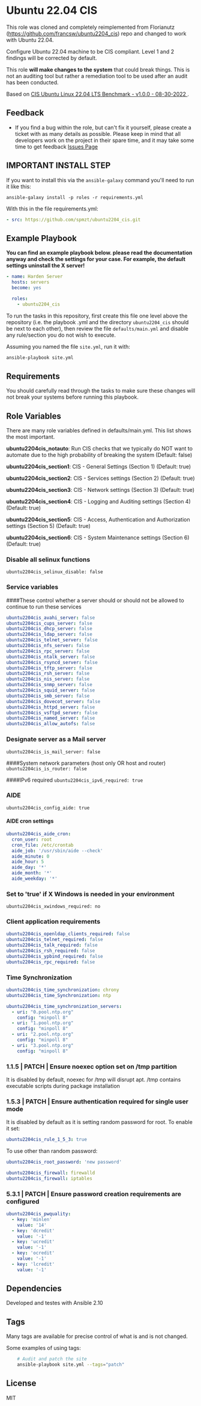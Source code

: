 Ubuntu 22.04 CIS
================

This role was cloned and completely reimplemented from Florianutz (https://github.com/francsw/ubuntu2204_cis) repo and changed to work with Ubuntu 22.04.

Configure Ubuntu 22.04 machine to be CIS compliant. Level 1 and 2 findings will be corrected by default.

This role **will make changes to the system** that could break things. This is not an auditing tool but rather a remediation tool to be used after an audit has been conducted.

Based on [CIS Ubuntu Linux 22.04 LTS Benchmark - v1.0.0 - 08-30-2022 ](https://www.cisecurity.org/cis-benchmarks/).

## Feedback

- If you find a bug within the role, but can't fix it yourself, please create a ticket with as many details as possible. Please keep in mind that all developers work on the project in their spare time, and it may take some time to get feedback [Issues Page](https://github.com/spmzt/ubuntu2204_cis/issues)

## IMPORTANT INSTALL STEP

If you want to install this via the `ansible-galaxy` command you'll need to run it like this:

`ansible-galaxy install -p roles -r requirements.yml`

With this in the file requirements.yml:

```yaml
- src: https://github.com/spmzt/ubuntu2204_cis.git
```

## Example Playbook

**You can find an example playbook below. please read the documentation anyway and check the settings for your case. For example, the default settings uninstall the X server!**

```yaml
- name: Harden Server
  hosts: servers
  become: yes

  roles:
    - ubuntu2204_cis
```

To run the tasks in this repository, first create this file one level above the repository
(i.e. the playbook .yml and the directory `ubuntu2204_cis` should be next to each other),
then review the file `defaults/main.yml` and disable any rule/section you do not wish to execute.

Assuming you named the file `site.yml`, run it with:
```bash
ansible-playbook site.yml
```

## Requirements

You should carefully read through the tasks to make sure these changes will not break your systems before running this playbook.

## Role Variables

There are many role variables defined in defaults/main.yml. This list shows the most important.

**ubuntu2204cis_notauto**: Run CIS checks that we typically do NOT want to automate due to the high probability of breaking the system (Default: false)

**ubuntu2204cis_section1**: CIS - General Settings (Section 1) (Default: true)

**ubuntu2204cis_section2**: CIS - Services settings (Section 2) (Default: true)

**ubuntu2204cis_section3**: CIS - Network settings (Section 3) (Default: true)

**ubuntu2204cis_section4**: CIS - Logging and Auditing settings (Section 4) (Default: true)

**ubuntu2204cis_section5**: CIS - Access, Authentication and Authorization settings (Section 5) (Default: true)

**ubuntu2204cis_section6**: CIS - System Maintenance settings (Section 6) (Default: true)  

### Disable all selinux functions
`ubuntu2204cis_selinux_disable: false`

### Service variables
####These control whether a server should or should not be allowed to continue to run these services

```yaml
ubuntu2204cis_avahi_server: false  
ubuntu2204cis_cups_server: false  
ubuntu2204cis_dhcp_server: false  
ubuntu2204cis_ldap_server: false  
ubuntu2204cis_telnet_server: false  
ubuntu2204cis_nfs_server: false  
ubuntu2204cis_rpc_server: false  
ubuntu2204cis_ntalk_server: false  
ubuntu2204cis_rsyncd_server: false  
ubuntu2204cis_tftp_server: false  
ubuntu2204cis_rsh_server: false  
ubuntu2204cis_nis_server: false  
ubuntu2204cis_snmp_server: false  
ubuntu2204cis_squid_server: false  
ubuntu2204cis_smb_server: false  
ubuntu2204cis_dovecot_server: false  
ubuntu2204cis_httpd_server: false  
ubuntu2204cis_vsftpd_server: false  
ubuntu2204cis_named_server: false  
ubuntu2204cis_allow_autofs: false
```  

### Designate server as a Mail server
`ubuntu2204cis_is_mail_server: false`


####System network parameters (host only OR host and router)
`ubuntu2204cis_is_router: false`  


####IPv6 required
`ubuntu2204cis_ipv6_required: true`  


### AIDE
`ubuntu2204cis_config_aide: true`

#### AIDE cron settings
```yaml
ubuntu2204cis_aide_cron:
  cron_user: root
  cron_file: /etc/crontab
  aide_job: '/usr/sbin/aide --check'
  aide_minute: 0
  aide_hour: 5
  aide_day: '*'
  aide_month: '*'
  aide_weekday: '*'  
```


### Set to 'true' if X Windows is needed in your environment
`ubuntu2204cis_xwindows_required: no`


### Client application requirements
```yaml
ubuntu2204cis_openldap_clients_required: false
ubuntu2204cis_telnet_required: false
ubuntu2204cis_talk_required: false  
ubuntu2204cis_rsh_required: false
ubuntu2204cis_ypbind_required: false
ubuntu2204cis_rpc_required: false
```

### Time Synchronization
```yaml
ubuntu2204cis_time_synchronization: chrony
ubuntu2204cis_time_Synchronization: ntp

ubuntu2204cis_time_synchronization_servers:
  - uri: "0.pool.ntp.org"
    config: "minpoll 8"
  - uri: "1.pool.ntp.org"
    config: "minpoll 8"
  - uri: "2.pool.ntp.org"
    config: "minpoll 8"
  - uri: "3.pool.ntp.org"
    config: "minpoll 8"

```

### 1.1.5 | PATCH | Ensure noexec option set on /tmp partition
It is disabled by default, noexec for /tmp will disrupt apt. /tmp contains executable scripts during package installation

### 1.5.3 | PATCH | Ensure authentication required for single user mode
It is disabled by default as it is setting random password for root. To enable it set:
```yaml
ubuntu2204cis_rule_1_5_3: true
```
To use other than random password:
```yaml
ubuntu2204cis_root_password: 'new password'
```

```yaml
ubuntu2204cis_firewall: firewalld
ubuntu2204cis_firewall: iptables
```

### 5.3.1 | PATCH | Ensure password creation requirements are configured
```yaml
ubuntu2204cis_pwquality:
  - key: 'minlen'
    value: '14'
  - key: 'dcredit'
    value: '-1'
  - key: 'ucredit'
    value: '-1'
  - key: 'ocredit'
    value: '-1'
  - key: 'lcredit'
    value: '-1'
```

## Dependencies

Developed and testes with Ansible 2.10


## Tags

Many tags are available for precise control of what is and is not changed.

Some examples of using tags:

```bash
    # Audit and patch the site
    ansible-playbook site.yml --tags="patch"
```

## License

MIT
